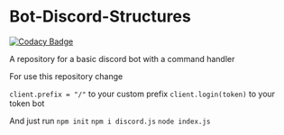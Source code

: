 # Bot-Discord-Structures

[![Codacy Badge](https://api.codacy.com/project/badge/Grade/4f86765dee744acbab100c6f427f06a3)](https://www.codacy.com/app/zechaos031/Bot-Discord-Structures?utm_source=github.com&amp;utm_medium=referral&amp;utm_content=zechaos031/Bot-Discord-Structures&amp;utm_campaign=Badge_Grade)

A repository for a basic discord bot with a command handler

For use this repository change


`client.prefix = "/"` to your custom prefix
`client.login(token)` to your token bot

And just run 
`npm init`
`npm i discord.js`
`node index.js`

